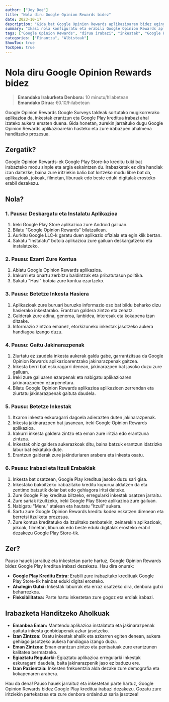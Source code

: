 ```yaml
---
author: ["Joy Doe"]
title: "Nola diru Google Opinion Rewards bidez"
date: 2023-10-17
description: "Gida bat Google Opinion Rewards aplikazioaren bidez egindako inkestak erantzun eta Google Play kreditua irabazteko."
summary: "Ikasi nola konfiguratu eta erabili Google Opinion Rewards aplikazioa, zure iritziekin inkestak erantzun eta Google Play kreditua irabazi ahal izateko."
tags: ["Google Opinion Rewards", "dirua irabazi", "inkestak", "Google Play"]
categories: ["Finantza", "Albisteak"]
ShowToc: true
TocOpen: true
---
```


# Nola diru Google Opinion Rewards bidez

> **Emandako Irakurketa Denbora:** 10 minutu/hilabetean  
> **Emandako Dirua:** €0.10/hilabetean

Google Opinion Rewards Google Surveys taldeak sortutako mugikorrerako aplikazioa da, inkestak erantzun eta Google Play kreditua irabazi ahal izateko aukera ematen duena. Gida honetan, zurekin jarraituko dugu Google Opinion Rewards aplikazioarekin hasteko eta zure irabazpen ahalmena handitzeko prozesua.

## Zergatik?

Google Opinion Rewards-ek Google Play Store-ko kreditu txiki bat irabazteko modu sinple eta argia eskaintzen du. Irabazketak ez dira handiak izan daitezke, baina zure iritziekin balio bat lortzeko modu libre bat da, aplikazioak, jokoak, filmetan, liburuak edo beste eduki digitalak erosteko erabil dezakezu.

## Nola?

### 1. Pausu: Deskargatu eta Instalatu Aplikazioa

1. Ireki Google Play Store aplikazioa zure Android gailuan.
2. Bilatu "Google Opinion Rewards" bilatzailean.
3. Aurkitu Google LLC-k garatu duen aplikazio ofiziala eta egin klik bertan.
4. Sakatu "Instalatu" botoia aplikazioa zure gailuan deskargatzeko eta instalatzeko.

### 2. Pausu: Ezarri Zure Kontua

1. Abiatu Google Opinion Rewards aplikazioa.
2. Irakurri eta onartu zerbitzu baldintzak eta pribatutasun politika.
3. Sakatu "Hasi" botoia zure kontua ezartzeko.

### 3. Pausu: Betetze Inkesta Hasiera

1. Aplikazioak zure buruari buruzko informazio oso bat bildu beharko dizu hasierako inkestarako. Erantzun galdera zintzo eta zehatz.
2. Galderak zure adina, generoa, lanbidea, interesak eta kokapena izan ditzake.
3. Informazio zintzoa emanez, etorkizuneko inkestak jasotzeko aukera handiagoa izango duzu.

### 4. Pausu: Gaitu Jakinarazpenak

1. Ziurtatu ez zaudela inkesta aukerak galdu gabe, garrantzitsua da Google Opinion Rewards aplikazioarentzako jakinarazpenak gaitzea.
2. Inkesta berri bat eskuragarri denean, jakinarazpen bat jasoko duzu zure gailuan.
3. Ireki zure gailuaren ezarpenak eta nabigatu aplikazioaren jakinarazpenen ezarpenetara.
4. Bilatu Google Opinion Rewards aplikazioa aplikazioen zerrendan eta ziurtatu jakinarazpenak gaituta daudela.

### 5. Pausu: Betetze Inkestak

1. Itxaron inkesta eskuragarri dagoela adierazten duten jakinarazpenak.
2. Inkesta jakinarazpen bat jasanean, ireki Google Opinion Rewards aplikazioa.
3. Irakurri inkesta galdera zintzo eta eman zure iritzia edo erantzuna zintzoa.
4. Inkestak ohiz galdera aukerazkoak ditu, baina batzuk erantzun idatzizko labur bat eskatuko dute.
5. Erantzun galderak zure jakinduriaren arabera eta inkesta osatu.

### 6. Pausu: Irabazi eta Itzuli Erabakiak

1. Inkesta bat osatzean, Google Play kreditua jasoko duzu sari gisa.
2. Inkestako bakoitzeko irabazitako kreditu kopurua aldatzen da eta zentimo batzutik dolar bat edo gehiagora iritsi daiteke.
3. Zure Google Play kreditua biltzeko, erregularki inkestak osatzen jarraitu.
4. Zure sariak itzultzeko, ireki Google Play Store aplikazioa zure gailuan.
5. Nabigatu "Menu" atalean eta hautatu "Itzuli" aukera.
6. Sartu zure Google Opinion Rewards kreditu kodea eskatzen direnean eta berretsi itzulketa prozesua.
7. Zure kontua kreditatuko da itzulitako zenbatekin, zeinarekin aplikazioak, jokoak, filmetan, liburuak edo beste eduki digitalak erosteko erabil dezakezu Google Play Store-tik.

## Zer?

Pauso hauek jarraituz eta inkestetan parte hartuz, Google Opinion Rewards bidez Google Play kreditua irabazi dezakezu. Hau dira onurak:

- **Google Play Kreditu Extra:** Erabili zure irabazitako kredituak Google Play Store-tik hainbat eduki digital erosteko.
- **Ahalegin Gutxi:** Inkestak laburrak eta erraz osatzeko dira, denbora gutxi beharrezkoa.
- **Fleksibilitatea:** Parte hartu inkestetan zure gogoz eta erdiak irabazi.

## Irabazketa Handitzeko Aholkuak

- **Emanbea Eman:** Mantendu aplikazioa instalatuta eta jakinarazpenak gaituta inkesta gonbidapenak azkar jasotzeko.
- **Izan Zintzoa:** Osatu inkestak ahalik eta azkarren egiten denean, aukera gehiago jasotzeko aukera handiagoa izango duzu.
- **Eman Zintzoa:** Eman erantzun zintzo eta pentsatuak zure erantzunen kalitatea bermatzeko.
- **Egiaztatu Regularki:** Egiaztatu aplikazioa erregularki inkestak eskuragarri daudela, baita jakinarazpenik jaso ez baduzu ere.
- **Izan Pazientzia:** Inkesten frekuentzia alda dezake zure demografia eta kokapenaren arabera.

Hau da dena! Pauso hauek jarraituz eta inkestetan parte hartuz, Google Opinion Rewards bidez Google Play kreditua irabazi dezakezu. Gozatu zure iritziekin partekatzea eta zure denbora ordainduz saria jasotzea!
